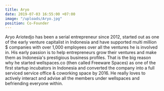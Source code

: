 ```yaml
---
title: Aryo
date: 2019-07-03 16:55:00 +07:00
image: "/uploads/Aryo.jpg"
position: Co-Founder
---
```


Aryo Ariotedjo has been a serial entrepreneur since 2012, started out as one of the early venture capitalist in Indonesia and have supported multi million $ companies with over 1,000 employees over all the ventures he is involved in. His early passion is to help entrepreneurs grow their ventures and make them as Indonesia's prestigious business profiles. That is the big reason why he started wellspaces.co (then called Freeware Spaces) as one of the first startup incubators in Indonesia and converted the company into a full serviced service office & coworking space by 2016. He really loves to actively interact and advise all the members under wellspaces and befriending everyone within.